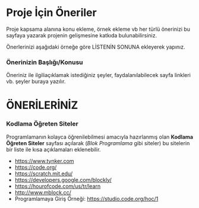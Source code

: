 # Proje İçin Öneriler

Proje kapsama alanına konu ekleme, örnek ekleme vb her türlü önerinizi bu sayfaya yazarak projenin gelişmesine katkıda bulunabilirsiniz.

Önerlerinizi aşağıdaki örneğe göre LİSTENİN SONUNA ekleyerek yapınız.

### Önerinizin Başlığı/Konusu
Öneriniz ile ilgiliaçıklamak istediğiniz şeyler, faydalanılabilecek sayfa linkleri vb. şeyler buraya yazılır.


# ÖNERİLERİNİZ

### Kodlama Öğreten Siteler
Programlamanın kolayca öğrenilebilmesi amacıyla hazırlanmış olan **Kodlama Öğreten Siteler** sayfası açılarak (*Blok Programlama* gibi siteler) bu sitelerin bir liste ile kısa açıklamaları eklenebilir.
- https://www.tynker.com
- https://code.org/
- https://scratch.mit.edu/
- https://developers.google.com/blockly/
- https://hourofcode.com/us/tr/learn
- http://www.mblock.cc/
- Programlamaya Giriş Örneği: https://studio.code.org/hoc/1
